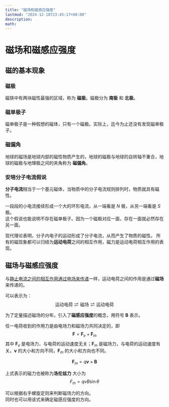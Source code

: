 ```yaml
---
title: "磁场和磁感应强度"
lastmod: "2024-12-18T23:45:17+08:00"
description:
math:
---
```

# 磁场和磁感应强度

## 磁的基本现象

### 磁极
磁铁中有两块磁性最强的区域，称为 **磁极**。磁极分为 **南极** 和 **北极**。

### 磁单极子
磁单极子是一种假想的磁体，只有一个磁极。实际上，迄今为止还没有发现磁单极子。


### 磁偏角
地球的磁场是地球内部的磁性物质产生的，地球的磁极与地球的自转轴不重合，地球的磁极与地理极之间的夹角称为 **磁偏角**。

### 安培分子电流假说
**分子电流**相当于一个基元磁体，当物质中的分子电流规则排列时，物质就具有磁性。

一段段的小电流接续形成一个大的环形电流，从一端看是 $N$ 极，从另一端看是 $S$ 极。  
这个假说也能说明不存在磁单极子。因为一个磁极对应一面，存在一面就必然存在另一面。  

现代理论表明，分子内电子的运动形成了分子电流，从而产生了物质的磁性。
所有的磁现象都可以归结为**运动电荷**之间的相互作用，磁力是运动电荷相互作用的表现。
    
## 磁场与磁感应强度

与[静止电流之间的相互作用通过电场来传递](/电磁学/静电场/电场#与电荷的关系/)一样，运动电荷之间的作用是通过**磁场**来传递的。

可以表示为：
$$\text{运动电荷} \rightleftharpoons \text{磁场} \rightleftharpoons \text{运动电荷}$$


为了定量描述磁场的分布，引入了**磁感应强度**的概念，用符号 $\boldsymbol{B}$ 表示。

任一电荷收到的作用力是由电场力和磁场力共同决定的，即
$$\boldsymbol{F} = \boldsymbol{F}_e + \boldsymbol{F}_m$$
其中 $\boldsymbol{F}_e$ 是电场力，与电荷的运动速度无关；$\boldsymbol{F}_m$ 是磁场力，与电荷的运动速度有关。$\boldsymbol{v}$ 的大小和方向不同，$\boldsymbol{F}_m$ 的大小和方向也不同。

$$\boldsymbol{F}_m = q\boldsymbol{v} \times \boldsymbol{B}$$

上式表示的磁力也被称为**洛伦兹力**
大小为
$$F_m = qvB\sin\theta$$

可以根据右手螺旋定则来判断磁场力的方向。  
同时也可以用该式来确定磁感应强度的方向。
